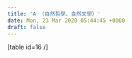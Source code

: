 ```yaml
---
title: 'A （自然哲學、自然文學）'
date: Mon, 23 Mar 2020 05:44:45 +0000
draft: false
---
```


\[table id=16 /\]